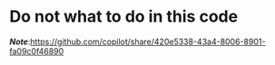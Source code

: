 # Do not what to do in this code 


***Note***:https://github.com/copilot/share/420e5338-43a4-8006-8901-fa09c0f46890
